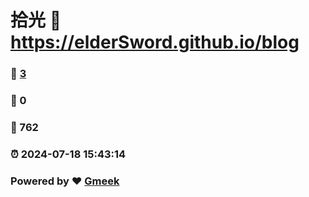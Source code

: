 # 拾光 :link: https://elderSword.github.io/blog 
### :page_facing_up: [3](https://elderSword.github.io/blog/tag.html) 
### :speech_balloon: 0 
### :hibiscus: 762 
### :alarm_clock: 2024-07-18 15:43:14 
### Powered by :heart: [Gmeek](https://github.com/Meekdai/Gmeek)
